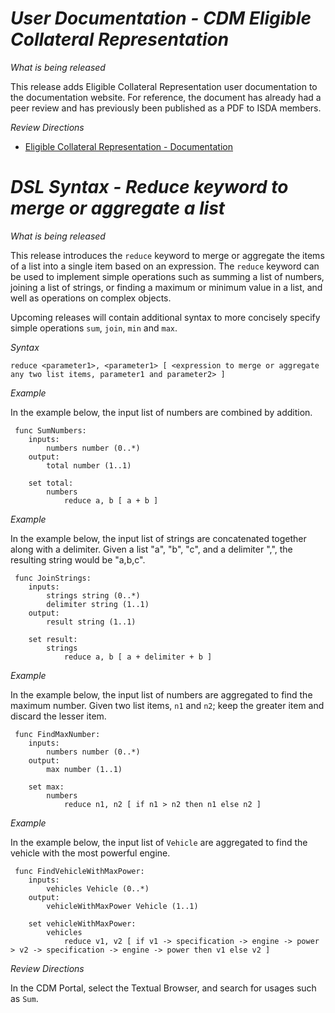 # *User Documentation - CDM Eligible Collateral Representation*

_What is being released_

This release adds Eligible Collateral Representation user documentation to the documentation website.  For reference, the document has already had a peer review and has previously been published as a PDF to ISDA members.

_Review Directions_

- [Eligible Collateral Representation - Documentation](https://docs.rosetta-technology.io/cdm/documentation/source/eligible-collateral-representation.html)

# *DSL Syntax - Reduce keyword to merge or aggregate a list*

_What is being released_

This release introduces the `reduce` keyword to merge or aggregate the items of a list into a single item based on an expression.  The `reduce` keyword can be used to implement simple operations such as summing a list of numbers, joining a list of strings, or finding a maximum or minimum value in a list, and well as operations on complex objects.

Upcoming releases will contain additional syntax to more concisely specify simple operations `sum`, `join`, `min` and `max`.

_Syntax_

```reduce <parameter1>, <parameter1> [ <expression to merge or aggregate any two list items, parameter1 and parameter2> ]```

_Example_

In the example below, the input list of numbers are combined by addition.

```
 func SumNumbers: 
    inputs:
        numbers number (0..*)
    output:
        total number (1..1)

    set total:
        numbers 
            reduce a, b [ a + b ]
```

_Example_

In the example below, the input list of strings are concatenated together along with a delimiter.  Given a list "a", "b", "c", and a delimiter ",", the resulting string would be "a,b,c".

```
 func JoinStrings: 
    inputs:
        strings string (0..*)
        delimiter string (1..1)
    output:
        result string (1..1)

    set result:
        strings 
            reduce a, b [ a + delimiter + b ]
```

_Example_

In the example below, the input list of numbers are aggregated to find the maximum number.  Given two list items, `n1` and `n2`; keep the greater item and discard the lesser item. 

```
 func FindMaxNumber: 
    inputs:
        numbers number (0..*)
    output:
        max number (1..1)

    set max:
        numbers 
            reduce n1, n2 [ if n1 > n2 then n1 else n2 ]
```

_Example_

In the example below, the input list of `Vehicle` are aggregated to find the vehicle with the most powerful engine.

```
 func FindVehicleWithMaxPower: 
    inputs:
        vehicles Vehicle (0..*)
    output:
        vehicleWithMaxPower Vehicle (1..1)

    set vehicleWithMaxPower:
        vehicles 
            reduce v1, v2 [ if v1 -> specification -> engine -> power > v2 -> specification -> engine -> power then v1 else v2 ]
```

_Review Directions_

In the CDM Portal, select the Textual Browser, and search for usages such as `Sum`.
